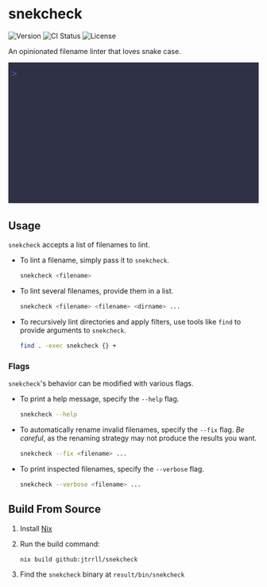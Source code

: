 # snekcheck

<!-- markdownlint-disable MD013 -->
![Version](https://img.shields.io/github/v/tag/jtrrll/snekcheck?label=version&logo=semver&sort=semver)
![CI Status](https://img.shields.io/github/actions/workflow/status/jtrrll/snekcheck/ci.yaml?branch=main&label=ci&logo=github)
![License](https://img.shields.io/github/license/jtrrll/snekcheck?label=license&logo=googledocs&logoColor=white)
<!-- markdownlint-enable MD013 -->

An opinionated filename linter that loves snake case.

![Demo](./demo.gif)

## Usage

`snekcheck` accepts a list of filenames to lint.

- To lint a filename, simply pass it to `snekcheck`.

   <!-- markdownlint-disable MD013 -->
   ```sh
   snekcheck <filename>
   ```
   <!-- markdownlint-enable MD013 -->

- To lint several filenames, provide them in a list.

   <!-- markdownlint-disable MD013 -->
   ```sh
   snekcheck <filename> <filename> <dirname> ...
   ```
   <!-- markdownlint-enable MD013 -->

- To recursively lint directories and apply filters, use tools like `find` to provide arguments to `snekcheck`.

   <!-- markdownlint-disable MD013 -->
   ```sh
   find . -exec snekcheck {} +
   ```
   <!-- markdownlint-enable MD013 -->

### Flags

`snekcheck`'s behavior can be modified with various flags.

- To print a help message, specify the `--help` flag.

   <!-- markdownlint-disable MD013 -->
   ```sh
   snekcheck --help
   ```
   <!-- markdownlint-enable MD013 -->

- To automatically rename invalid filenames, specify the `--fix` flag.
*Be careful*, as the renaming strategy may not produce the results you want.

   <!-- markdownlint-disable MD013 -->
   ```sh
   snekcheck --fix <filename> ...
   ```
   <!-- markdownlint-enable MD013 -->

- To print inspected filenames, specify the `--verbose` flag.

   <!-- markdownlint-disable MD013 -->
   ```sh
   snekcheck --verbose <filename> ...
   ```
   <!-- markdownlint-enable MD013 -->

## Build From Source

1. Install [Nix](https://zero-to-nix.com/start/install/)
2. Run the build command:

   <!-- markdownlint-disable MD013 -->
   ```sh
   nix build github:jtrrll/snekcheck
   ```
   <!-- markdownlint-enable MD013 -->

4. Find the `snekcheck` binary at `result/bin/snekcheck`
